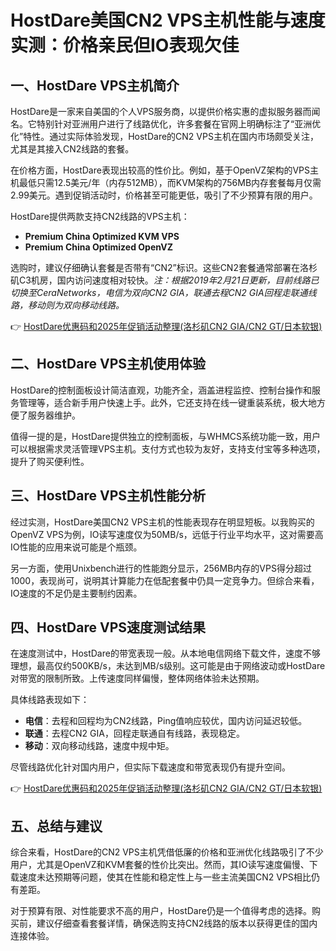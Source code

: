 # HostDare美国CN2 VPS主机性能与速度实测：价格亲民但IO表现欠佳

## 一、HostDare VPS主机简介

HostDare是一家来自美国的个人VPS服务商，以提供价格实惠的虚拟服务器而闻名。它特别针对亚洲用户进行了线路优化，许多套餐在官网上明确标注了“亚洲优化”特性。通过实际体验发现，HostDare的CN2 VPS主机在国内市场颇受关注，尤其是其接入CN2线路的套餐。

在价格方面，HostDare表现出较高的性价比。例如，基于OpenVZ架构的VPS主机最低只需12.5美元/年（内存512MB），而KVM架构的756MB内存套餐每月仅需2.99美元。遇到促销活动时，价格甚至可能更低，吸引了不少预算有限的用户。

HostDare提供两款支持CN2线路的VPS主机：
- **Premium China Optimized KVM VPS**
- **Premium China Optimized OpenVZ**

选购时，建议仔细确认套餐是否带有“CN2”标识。这些CN2套餐通常部署在洛杉矶C3机房，国内访问速度相对较快。*注：根据2019年2月21日更新，目前线路已切换至CeraNetworks，电信为双向CN2 GIA，联通去程CN2 GIA回程走联通线路，移动则为双向移动线路。*

👉 [HostDare优惠码和2025年促销活动整理(洛杉矶CN2 GIA/CN2 GT/日本软银)](https://bit.ly/hostdare)

## 二、HostDare VPS主机使用体验

HostDare的控制面板设计简洁直观，功能齐全，涵盖进程监控、控制台操作和服务管理等，适合新手用户快速上手。此外，它还支持在线一键重装系统，极大地方便了服务器维护。

值得一提的是，HostDare提供独立的控制面板，与WHMCS系统功能一致，用户可以根据需求灵活管理VPS主机。支付方式也较为友好，支持支付宝等多种选项，提升了购买便利性。

## 三、HostDare VPS主机性能分析

经过实测，HostDare美国CN2 VPS主机的性能表现存在明显短板。以我购买的OpenVZ VPS为例，IO读写速度仅为50MB/s，远低于行业平均水平，这对需要高IO性能的应用来说可能是个瓶颈。

另一方面，使用Unixbench进行的性能跑分显示，256MB内存的VPS得分超过1000，表现尚可，说明其计算能力在低配套餐中仍具一定竞争力。但综合来看，IO速度的不足仍是主要制约因素。

## 四、HostDare VPS速度测试结果

在速度测试中，HostDare的带宽表现一般。从本地电信网络下载文件，速度不够理想，最高仅约500KB/s，未达到MB/s级别。这可能是由于网络波动或HostDare对带宽的限制所致。上传速度同样偏慢，整体网络体验未达预期。

具体线路表现如下：
- **电信**：去程和回程均为CN2线路，Ping值响应较优，国内访问延迟较低。
- **联通**：去程CN2 GIA，回程走联通自有线路，表现稳定。
- **移动**：双向移动线路，速度中规中矩。

尽管线路优化针对国内用户，但实际下载速度和带宽表现仍有提升空间。

👉 [HostDare优惠码和2025年促销活动整理(洛杉矶CN2 GIA/CN2 GT/日本软银)](https://bit.ly/hostdare)

## 五、总结与建议

综合来看，HostDare的CN2 VPS主机凭借低廉的价格和亚洲优化线路吸引了不少用户，尤其是OpenVZ和KVM套餐的性价比突出。然而，其IO读写速度偏慢、下载速度未达预期等问题，使其在性能和稳定性上与一些主流美国CN2 VPS相比仍有差距。

对于预算有限、对性能要求不高的用户，HostDare仍是一个值得考虑的选择。购买前，建议仔细查看套餐详情，确保选购支持CN2线路的版本以获得更佳的国内连接体验。